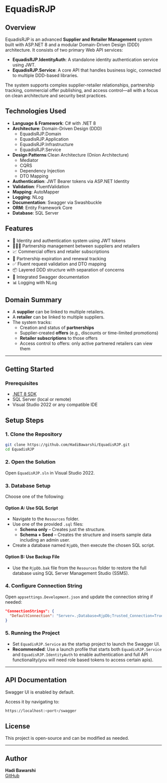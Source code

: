 # EquadisRJP

## Overview

EquadisRJP is an advanced **Supplier and Retailer Management** system built with ASP.NET 8 and a modular Domain-Driven Design (DDD) architecture. It consists of two primary Web API services:
- **EquadisRJP.IdentityAuth**: A standalone identity authentication service using JWT.
- **EquadisRJP.Service**: A core API that handles business logic, connected to multiple DDD-based libraries.

The system supports complex supplier-retailer relationships, partnership tracking, commercial offer publishing, and access control—all with a focus on clean architecture and security best practices.

## Technologies Used

- **Language & Framework**: C# with .NET 8
- **Architecture**: Domain-Driven Design (DDD)
  - EquadisRJP.Domain
  - EquadisRJP.Application
  - EquadisRJP.Infrastructure
  - EquadisRJP.Service
- **Design Patterns**:Clean Architecture (Onion Architecture)
  - Mediator
  - CQRS
  - Dependency Injection
  - DTO Mapping
- **Authentication**: JWT Bearer tokens via ASP.NET Identity
- **Validation**: FluentValidation
- **Mapping**: AutoMapper
- **Logging**: NLog
- **Documentation**: Swagger via Swashbuckle
- **ORM**: Entity Framework Core
- **Database**: SQL Server

## Features

- 🔐 Identity and authentication system using JWT tokens
- 🧑‍🤝‍🧑 Partnership management between suppliers and retailers
- 📈 Commercial offers and retailer subscriptions
- 🔄 Partnership expiration and renewal tracking
- ✅ Fluent request validation and DTO mapping
- 📦 Layered DDD structure with separation of concerns
- 📝 Integrated Swagger documentation
- 📊 Logging with NLog


## Domain Summary

- A **supplier** can be linked to multiple retailers.
- A **retailer** can be linked to multiple suppliers.
- The system tracks:
  - Creation and status of **partnerships**
  - Supplier-created **offers** (e.g., discounts or time-limited promotions)
  - **Retailer subscriptions** to those offers
  - Access control to offers: only active partnered retailers can view them

---

## Getting Started

### Prerequisites

- [.NET 8 SDK](https://dotnet.microsoft.com/en-us/download/dotnet/8.0)
- SQL Server (local or remote)
- Visual Studio 2022 or any compatible IDE

## Setup Steps

### 1. Clone the Repository

```bash
git clone https://github.com/HadiBawarshi/EquadisRJP.git
cd EquadisRJP
```
### 2. Open the Solution

Open `EquadisRJP.sln` in Visual Studio 2022.

### 3. Database Setup

Choose one of the following:

#### Option A: Use SQL Script

- Navigate to the `Resources` folder.
- Use one of the provided `.sql` files:
  - **Schema only** – Creates just the structure.
  - **Schema + Seed** – Creates the structure and inserts sample data including an admin user.
- Create a database named `RjpDb`, then execute the chosen SQL script.

#### Option B: Use Backup File

- Use the `RjpDb.bak` file from the `Resources` folder to restore the full database using SQL Server Management Studio (SSMS).

### 4. Configure Connection String

Open `appsettings.Development.json` and update the connection string if needed:

```json
"ConnectionStrings": {
  "DefaultConnection": "Server=.;Database=RjpDb;Trusted_Connection=True;MultipleActiveResultSets=true"
}
```
### 5. Running the Project

- Set `EquadisRJP.Service` as the startup project to launch the Swagger UI.
- **Recommended**: Use a launch profile that starts both `EquadisRJP.Service` and `EquadisRJP.IdentityAuth` to enable authentication and full API functionality(you will need role based tokens to access certain apis).

---

## API Documentation

Swagger UI is enabled by default.

Access it by navigating to:
```bash
https://localhost:<port>/swagger
```

## License

This project is open-source and can be modified as needed.

---

## Author

**Hadi Bawarshi**  
[GitHub](https://github.com/HadiBawarshi)
